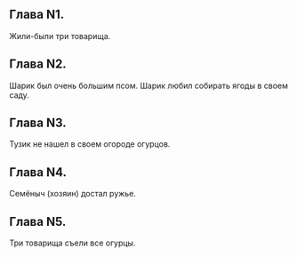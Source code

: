 ## Глава N1. 
Жили-были три товарища.
## Глава N2.
Шарик был очень большим псом. Шарик любил собирать ягоды в своем саду.
## Глава N3.
Тузик не нашел в своем огороде огурцов.
## Глава N4.
Семёныч (хозяин) достал ружье.
## Глава N5.
Три товарища съели все огурцы.